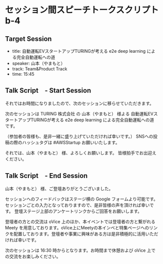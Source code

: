# セッション間スピーチトークスクリプト b-4

## Target Session
- title: 自動運転EVスタートアップTURINGが考える e2e deep learning による完全自動運転への道
- speaker: 山本（やまもと）
- track: Team&Product Track
- time: 15:45

## Talk Script　- Start Session

それではお時間になりましたので、次のセッションに移らせていただきます。

次のセッションは TURING 株式会社 の 山本（やまもと） 様よる 自動運転EVスタートアップTURINGが考える e2e deep learning による完全自動運転への道　です。

（参加者の皆様も、是非一緒に盛り上げていただければ幸いです。）
SNSへの投稿の際のハッシュタグは #AWSStartup お願いいたします。

それでは、山本（やまもと） 様、よろしくお願いします。
皆様拍手でお出迎えください。

## Talk Script　- End Session

山本（やまもと） 様、ご登壇ありがとうございました。

セッションへのフィードバックはステージ横の Google フォームより可能です。セッションごとの入力となっておりますので、是非皆様の声を頂ければ幸いです。
登壇ステージ上部のアンケートリンクからご回答をお願いします。

登壇者の方との交流は oVice 上のほか、本イベントでは登壇者の方と繋がれる Meety を用意しております。oVice上にMeetyの本インベと特集ページへのリンクを配置しております。登壇者や事業に興味がある方は是非積極的に活用いただければ幸いです。

次のセッションは 16:30 時からとなります。お時間まで休憩および oVice 上での交流をお楽しみください。

